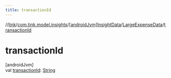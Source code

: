 ```yaml
---
title: transactionId
---
```

//[link](../../../../index.html)/[com.tink.model.insights](../../index.html)/[[androidJvm]InsightData](../index.html)/[LargeExpenseData](index.html)/[transactionId](transaction-id.html)



# transactionId



[androidJvm]\
val [transactionId](transaction-id.html): [String](https://kotlinlang.org/api/latest/jvm/stdlib/kotlin/-string/index.html)





